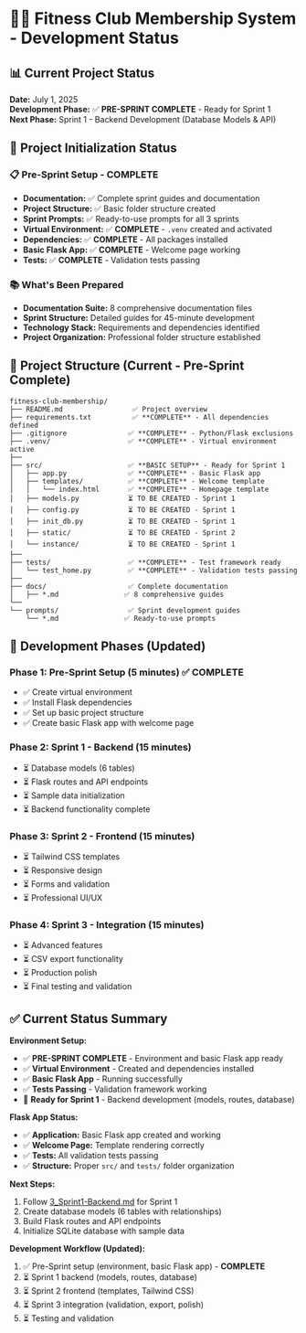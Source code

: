 # 🏋️‍♀️ Fitness Club Membership System - Development Status

## 📊 Current Project Status

**Date:** July 1, 2025  
**Development Phase:** ✅ **PRE-SPRINT COMPLETE** - Ready for Sprint 1  
**Next Phase:** Sprint 1 - Backend Development (Database Models & API)

## 🚀 Project Initialization Status

### 📋 Pre-Sprint Setup - COMPLETE

- **Documentation:** ✅ Complete sprint guides and documentation
- **Project Structure:** ✅ Basic folder structure created
- **Sprint Prompts:** ✅ Ready-to-use prompts for all 3 sprints
- **Virtual Environment:** ✅ **COMPLETE** - `.venv` created and activated
- **Dependencies:** ✅ **COMPLETE** - All packages installed
- **Basic Flask App:** ✅ **COMPLETE** - Welcome page working
- **Tests:** ✅ **COMPLETE** - Validation tests passing

### 📚 What's Been Prepared

- **Documentation Suite:** 8 comprehensive documentation files
- **Sprint Structure:** Detailed guides for 45-minute development
- **Technology Stack:** Requirements and dependencies identified
- **Project Organization:** Professional folder structure established

## 📁 Project Structure (Current - Pre-Sprint Complete)

```text
fitness-club-membership/
├── README.md                 ✅ Project overview
├── requirements.txt          ✅ **COMPLETE** - All dependencies defined
├── .gitignore               ✅ **COMPLETE** - Python/Flask exclusions
├── .venv/                   ✅ **COMPLETE** - Virtual environment active
├──
├── src/                     ✅ **BASIC SETUP** - Ready for Sprint 1
│   ├── app.py               ✅ **COMPLETE** - Basic Flask app
│   ├── templates/           ✅ **COMPLETE** - Welcome template
│   │   └── index.html       ✅ **COMPLETE** - Homepage template
│   ├── models.py            ⏳ TO BE CREATED - Sprint 1
│   ├── config.py            ⏳ TO BE CREATED - Sprint 1
│   ├── init_db.py           ⏳ TO BE CREATED - Sprint 1
│   ├── static/              ⏳ TO BE CREATED - Sprint 2
│   └── instance/            ⏳ TO BE CREATED - Sprint 1
├──
├── tests/                   ✅ **COMPLETE** - Test framework ready
│   └── test_home.py         ✅ **COMPLETE** - Validation tests passing
├──
├── docs/                    ✅ Complete documentation
│   ├── *.md                ✅ 8 comprehensive guides
└──
└── prompts/                 ✅ Sprint development guides
    └── *.md                ✅ Ready-to-use prompts
```

## 🚀 Development Phases (Updated)

### Phase 1: Pre-Sprint Setup (5 minutes) ✅ **COMPLETE**

- ✅ Create virtual environment
- ✅ Install Flask dependencies
- ✅ Set up basic project structure
- ✅ Create basic Flask app with welcome page

### Phase 2: Sprint 1 - Backend (15 minutes)

- ⏳ Database models (6 tables)
- ⏳ Flask routes and API endpoints
- ⏳ Sample data initialization
- ⏳ Backend functionality complete

### Phase 3: Sprint 2 - Frontend (15 minutes)

- ⏳ Tailwind CSS templates
- ⏳ Responsive design
- ⏳ Forms and validation
- ⏳ Professional UI/UX

### Phase 4: Sprint 3 - Integration (15 minutes)

- ⏳ Advanced features
- ⏳ CSV export functionality
- ⏳ Production polish
- ⏳ Final testing and validation

## ✅ Current Status Summary

**Environment Setup:**

- ✅ **PRE-SPRINT COMPLETE** - Environment and basic Flask app ready
- ✅ **Virtual Environment** - Created and dependencies installed
- ✅ **Basic Flask App** - Running successfully
- ✅ **Tests Passing** - Validation framework working
- 🚀 **Ready for Sprint 1** - Backend development (models, routes, database)

**Flask App Status:**

- ✅ **Application:** Basic Flask app created and working
- ✅ **Welcome Page:** Template rendering correctly
- ✅ **Tests:** All validation tests passing
- ✅ **Structure:** Proper `src/` and `tests/` folder organization

**Next Steps:**

1. Follow [3_Sprint1-Backend.md](../prompts/3_Sprint1-Backend.md) for Sprint 1
2. Create database models (6 tables with relationships)
3. Build Flask routes and API endpoints
4. Initialize SQLite database with sample data

**Development Workflow (Updated):**

1. ✅ Pre-Sprint setup (environment, basic Flask app) - **COMPLETE**
2. ⏳ Sprint 1 backend (models, routes, database)
3. ⏳ Sprint 2 frontend (templates, Tailwind CSS)
4. ⏳ Sprint 3 integration (validation, export, polish)
5. ⏳ Testing and validation

